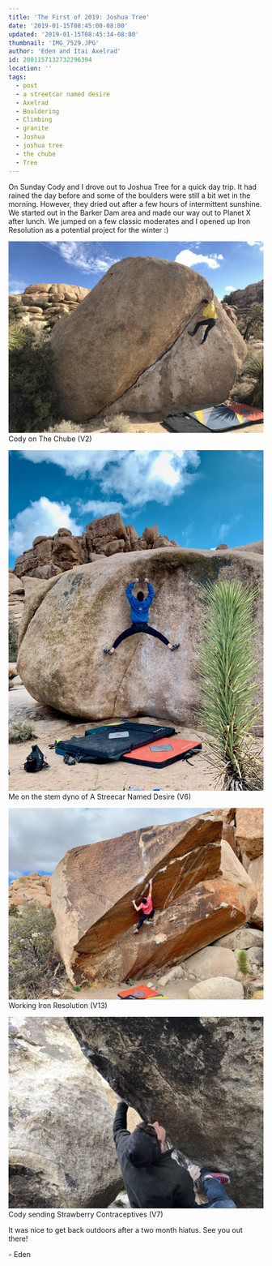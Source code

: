 ```yaml
---
title: 'The First of 2019: Joshua Tree'
date: '2019-01-15T08:45:00-08:00'
updated: '2019-01-15T08:45:34-08:00'
thumbnail: 'IMG_7529.JPG'
author: 'Eden and Itai Axelrad'
id: 2001157132732296394
location: ''
tags:
  - post
  - a streetcar named desire
  - Axelrad
  - Bouldering
  - Climbing
  - granite
  - Joshua
  - joshua tree
  - the chube
  - Tree
---
```


On Sunday Cody and I drove out to Joshua Tree for a quick day trip. It had rained the day before and some of the boulders were still a bit wet in the morning. However, they dried out after a few hours of intermittent sunshine. We started out in the Barker Dam area and made our way out to Planet X after lunch. We jumped on a few classic moderates and I opened up Iron Resolution as a potential project for the winter :) 

![image alt](/images/IMG_7529.JPG)Cody on The Chube (V2)

![image alt](/images/IMG_0076%202.jpg)Me on the stem dyno of A Streecar Named Desire (V6)

![image alt](/images/IMG_0088%202.jpg)Working Iron Resolution (V13)

![image alt](/images/IMG_7549.JPG)Cody sending Strawberry Contraceptives (V7)

It was nice to get back outdoors after a two month hiatus. See you out there! 

\- Eden

